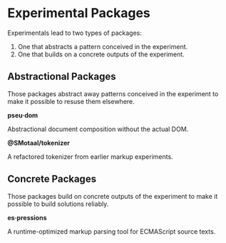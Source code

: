 # Experimental Packages

Experimentals lead to two types of packages:

1. One that abstracts a pattern conceived in the experiment.
2. One that builds on a concrete outputs of the experiment.

## Abstractional Packages

Those packages abstract away patterns conceived in the experiment to make it possible to resuse them elsewhere.

**pseu·dom**

Abstractional document composition without the actual DOM.

**@SMotaal/tokenizer**

A refactored tokenizer from earlier markup experiments.

## Concrete Packages

Those packages build on concrete outputs of the experiment to make it possible to build solutions reliably.

**es·pressions**

A runtime-optimized markup parsing tool for ECMAScript source texts.
